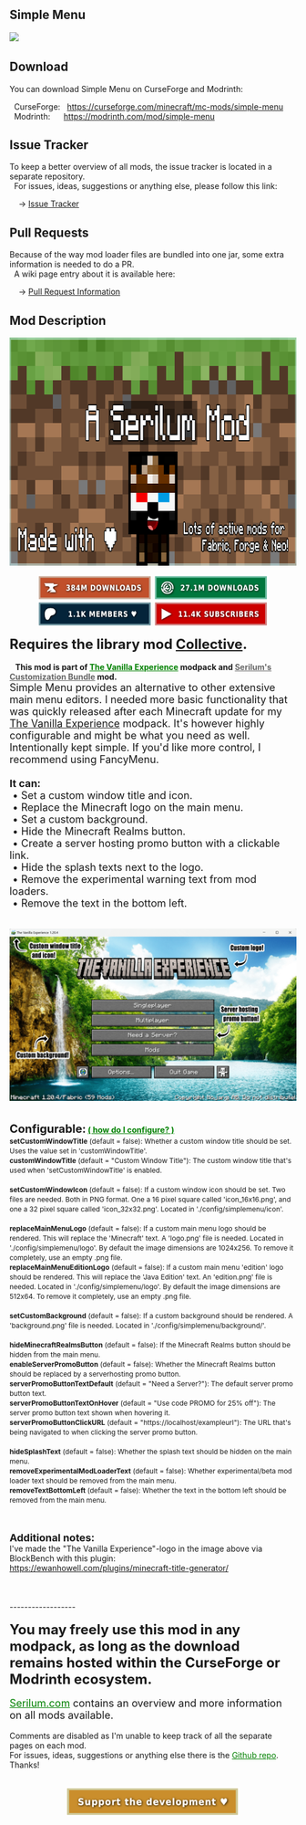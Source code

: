 <h2>Simple Menu</h2>

<p><a href="https://github.com/Serilum/Simple-Menu"><img src="https://serilum.com/assets/data/logo/simple-menu.png"></a></p><h2>Download</h2>

<p>You can download Simple Menu on CurseForge and Modrinth:</p><p>&nbsp;&nbsp;CurseForge: &nbsp;&nbsp;<a href="https://curseforge.com/minecraft/mc-mods/simple-menu">https://curseforge.com/minecraft/mc-mods/simple-menu</a><br>&nbsp;&nbsp;Modrinth: &nbsp;&nbsp;&nbsp;&nbsp;&nbsp;<a href="https://modrinth.com/mod/simple-menu">https://modrinth.com/mod/simple-menu</a></p>

<h2>Issue Tracker</h2>

<p>To keep a better overview of all mods, the issue tracker is located in a separate repository.<br>&nbsp;&nbsp;For issues, ideas, suggestions or anything else, please follow this link:</p>

<p>&nbsp;&nbsp;&nbsp;&nbsp;-> <a href="https://serilum.com/url/issue-tracker">Issue Tracker</a></p>

<h2>Pull Requests</h2>

<p>Because of the way mod loader files are bundled into one jar, some extra information is needed to do a PR.<br>&nbsp;&nbsp;A wiki page entry about it is available here:</p>

<p>&nbsp;&nbsp;&nbsp;&nbsp;-> <a href="https://serilum.com/url/pull-requests">Pull Request Information</a></p>

<h2>Mod Description</h2>

<p style="text-align:center"><a href="https://serilum.com/" target="_blank" rel="nofollow"><img src="https://github.com/Serilum/.cdn/raw/main/description/header/header.png" alt="" width="838" height="400"></a></p>
<p style="text-align:center"><a href="https://curseforge.com/members/serilum/projects" target="_blank" rel="nofollow"><img src="https://raw.githubusercontent.com/Serilum/.data-workflow/main/badges/svg/curseforge.svg" width="200"></a> <a href="https://modrinth.com/user/Serilum" target="_blank" rel="nofollow"><img src="https://raw.githubusercontent.com/Serilum/.data-workflow/main/badges/svg/modrinth.svg" width="200"></a> <a href="https://patreon.com/serilum" target="_blank" rel="nofollow"><img src="https://raw.githubusercontent.com/Serilum/.data-workflow/main/badges/svg/patreon.svg" width="200"></a> <a href="https://youtube.com/@serilum" target="_blank" rel="nofollow"><img src="https://raw.githubusercontent.com/Serilum/.data-workflow/main/badges/svg/youtube.svg" width="200"></a></p>
<p><strong><span style="font-size:24px">Requires the library mod <a style="font-size:24px" href="https://curseforge.com/minecraft/mc-mods/collective" target="_blank" rel="nofollow">Collective</a>.</span></strong><br><br><strong>&nbsp;&nbsp;&nbsp;This mod is part of <span style="color:#008000"><a style="color:#008000" href="https://curseforge.com/minecraft/modpacks/the-vanilla-experience" target="_blank" rel="nofollow">The Vanilla Experience</a></span> modpack and <span style="color:#666"><a style="color:#666" href="https://curseforge.com/minecraft/mc-mods/serilums-customization-bundle" target="_blank" rel="nofollow">Serilum's Customization Bundle</a></span> mod.</strong><br><span style="font-size:18px">Simple Menu provides an alternative to other extensive main menu editors. I needed more basic functionality that was quickly released after each Minecraft update for my <a style="font-size:18px" href="https://curseforge.com/minecraft/modpacks/the-vanilla-experience" rel="nofollow">The Vanilla Experience</a> modpack. It's however highly configurable and might be what you need as well. Intentionally kept simple. If you'd like more control, I recommend using FancyMenu.<br><br><strong>It can:</strong><br>&nbsp;&bull; Set a custom window title and icon.<br>&nbsp;&bull; Replace the Minecraft logo on the main menu.<br>&nbsp;&bull; Set a custom background.<br>&nbsp;&bull; Hide the Minecraft Realms button.<br>&nbsp;&bull; Create a server hosting promo button with a clickable link.<br>&nbsp;&bull; Hide the splash texts next to the logo.<br>&nbsp;&bull; Remove the experimental warning text from mod loaders.<br>&nbsp;&bull; Remove the text in the bottom left.<br></span><br><br><picture><img src="https://github.com/Serilum/.cdn/raw/main/projects/simple-menu/a.png"></picture><br><br><br><strong><span style="font-size:20px">Configurable:</span> <span style="color:#008000;font-size:14px"><a style="color:#008000" href="https://github.com/Serilum/.information/wiki/how-to-configure-mods" rel="nofollow">(&nbsp;how do I configure?&nbsp;)</a></span><br></strong><span style="font-size:12px"><strong>setCustomWindowTitle</strong>&nbsp;(default = false): Whether a custom window title should be set. Uses the value set in 'customWindowTitle'.</span><br><span style="font-size:12px"><strong>customWindowTitle</strong>&nbsp;(default = "Custom Window Title"): The custom window title that's used when 'setCustomWindowTitle' is enabled.</span><br><br><span style="font-size:12px"><strong>setCustomWindowIcon</strong>&nbsp;(default = false): If a custom window icon should be set. Two files are needed. Both in PNG format. One a 16 pixel square called 'icon_16x16.png', and one a 32 pixel square called 'icon_32x32.png'. Located in './config/simplemenu/icon'.</span><br><br><span style="font-size:12px"><strong>replaceMainMenuLogo</strong>&nbsp;(default = false): If a custom main menu logo should be rendered. This will replace the 'Minecraft' text. A 'logo.png' file is needed. Located in './config/simplemenu/logo'. By default the image dimensions are 1024x256. To remove it completely, use an empty .png file.</span><br><span style="font-size:12px"><strong>replaceMainMenuEditionLogo</strong>&nbsp;(default = false): If a custom main menu 'edition' logo should be rendered. This will replace the 'Java Edition' text. An 'edition.png' file is needed. Located in './config/simplemenu/logo'. By default the image dimensions are 512x64. To remove it completely, use an empty .png file.</span><br><br><span style="font-size:12px"><strong>setCustomBackground</strong>&nbsp;(default = false): If a custom background should be rendered. A 'background.png' file is needed. Located in './config/simplemenu/background/'.</span><br><br><span style="font-size:12px"><strong>hideMinecraftRealmsButton</strong>&nbsp;(default = false): If the Minecraft Realms button should be hidden from the main menu.</span><br><span style="font-size:12px"><strong>enableServerPromoButton</strong>&nbsp;(default = false): Whether the Minecraft Realms button should be replaced by a serverhosting promo button.</span><br><span style="font-size:12px"><strong>serverPromoButtonTextDefault</strong>&nbsp;(default = "Need a Server?"): The default server promo button text.</span><br><span style="font-size:12px"><strong>serverPromoButtonTextOnHover</strong>&nbsp;(default = "Use code PROMO for 25% off"): The server promo button text shown when hovering it.</span><br><span style="font-size:12px"><strong>serverPromoButtonClickURL</strong>&nbsp;(default = "https://localhost/exampleurl"): The URL that's being navigated to when clicking the server promo button.</span><br><br><span style="font-size:12px"><strong>hideSplashText</strong>&nbsp;(default = false): Whether the splash text should be hidden on the main menu.</span><br><span style="font-size:12px"><strong>removeExperimentalModLoaderText</strong>&nbsp;(default = false): Whether experimental/beta mod loader text should be removed from the main menu.</span><br><span style="font-size:12px"><strong>removeTextBottomLeft</strong>&nbsp;(default = false): Whether the text in the bottom left should be removed from the main menu.</span><br><br></p>
<p><br><span style="font-size:18px"><strong>Additional notes:</strong></span><br><span style="font-size:14px">I've made the "The Vanilla Experience"-logo in the image above via BlockBench with this plugin:</span><br><a href="https://ewanhowell.com/plugins/minecraft-title-generator/" rel="nofollow">https://ewanhowell.com/plugins/minecraft-title-generator/</a><br><br><br><br>------------------<br><br><span style="font-size:24px"><strong>You may freely use this mod in any modpack, as long as the download remains hosted within the CurseForge or Modrinth ecosystem.</strong></span><br><br><span style="font-size:18px"><a style="font-size:18px;color:#008000" href="https://serilum.com/" rel="nofollow">Serilum.com</a> contains an overview and more information on all mods available.</span><br><br><span style="font-size:14px">Comments are disabled as I'm unable to keep track of all the separate pages on each mod.</span><span style="font-size:14px"><br>For issues, ideas, suggestions or anything else there is the&nbsp;<a style="font-size:14px;color:#008000" href="https://github.com/Serilum/.issue-tracker" rel="nofollow">Github repo</a>. Thanks!</span><span style="font-size:6px"><br><br></span></p>
<p style="text-align:center"><a href="https://serilum.com/donate" rel="nofollow"><img src="https://github.com/Serilum/.cdn/raw/main/description/projects/support.svg" alt="" width="306" height="50"></a></p>
